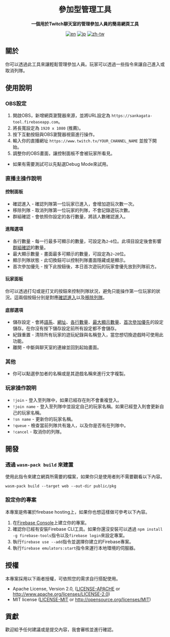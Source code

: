 <div align="center">

  <h1><code>參加型管理工具</code></h1>

  <strong>一個用於Twitch聊天室的管理參加人員的簡易網頁工具</strong>
  
  [![en](https://img.shields.io/badge/Lang-English-red.svg)](https://github.com/fatorin/participatory-tools/blob/master/README.md)
  [![jp](https://img.shields.io/badge/Lang-日本語-white.svg)](https://github.com/fatorin/participatory-tools/blob/master/README.jp.md)
  [![zh-tw](https://img.shields.io/badge/Lang-正體中文-blue.svg)](https://github.com/fatorin/participatory-tools/blob/master/README.zh-tw.md)
</div>

## 關於

你可以透過此工具來讓輕鬆管理參加人員。玩家可以透過一些指令來讓自己進入或取消列隊。

## 使用說明

### OBS設定
1. 開啟OBS，新增網頁瀏覽器來源，並將URL設定為 `https://sankagata-tool.firebaseapp.com`。
2. 將長寬設定為 `1920 x 1080` (推薦)。
3. 按下互動按鈕與OBS瀏覽器視窗進行操作。
4. 輸入你的直播網址 `https://www.twitch.tv/YOUR_CHANNEL_NAME` 並按下開始。
5. 調整你的OBS畫面，讓控制面板不會被玩家所看見。
* 如果有需要測試可以先點選Debug Mode來試用。

### 直播主操作說明
#### 控制面板
* 確認進入 - 確認列隊第一位玩家已進入，會增加遊玩次數一次。
* 移除列隊 - 取消列隊第一位玩家的列隊，不會記錄遊玩次數。
* 群組確認 - 會依照你設定的各行數量，將該人數確認進入。
#### 進階選項
* 各行數量 - 每一行最多可顯示的數量，可設定為`2~6`位。此項目設定後會影響<u>群組確認</u>的數量。
* 最大顯示數量 - 畫面最多可顯示的數量，可設定為`2~20`位。
* 顯示列隊狀態 - 此切換鈕可以控制列隊畫面隱藏或是顯示。
* 首次參加優先 - 按下此按鈕後，本日首次遊玩的玩家會優先放到列隊前方。

#### 玩家面板
你可以透過打勾或是打叉的按鈕來控制列隊狀況，避免只能操作第一位玩家的狀況。這兩個按鈕分別是對應<u>確認進入</u>以及<u>移除列隊</u>。

#### 底部選項
* 儲存設定 - 會將<u>語系</u>、<u>網址</u>、<u>各行數量</u>、<u>最大顯示數量</u>、<u>首次參加優先</u>的設定儲存。在你沒有按下儲存設定前所有設定都不會儲存。
* 紀錄重置 - 清除所有玩家的遊玩紀錄與名稱登入，當您想切換遊戲時可使用此功能。
* 離開 - 中斷與聊天室的連線並回到起始畫面。

### 其他
* 你可以點選參加者的名稱或是其遊戲名稱來進行文字複製。

### 玩家操作說明
* `!join` - 登入至列隊中，如果已經存在則不會重複登入。
* `!join name` - 登入至列隊中並設定自己的玩家名稱。如果已經登入則會更新自己的玩家名稱。
* `!sn name` - 更新你的玩家名稱。
* `!queue` - 檢查當前列隊共有幾人，以及你是否有在列隊中。
* `!cancel` - 取消你的列隊。

## 開發
### 透過 `wasm-pack build` 來建置
使用此指令來建立網頁所需要的檔案，如果你只是使用者則不需要觀看以下內容。
```
wasm-pack build --target web --out-dir public/pkg
```

### 設定你的專案
本專案是佈署於firebase hosting上，如果你也想這樣做可參考以下內容。
 1. 在[Firebase Console](https://console.firebase.google.com)上建立你的專案。
 2. 確認你已經有安裝Firebase CLI工具。如果你還沒安裝可以透過 `npm install -g firebase-tools`指令以及`firebase login`來設定專案。
 3. 執行`firebase use --add`指令並選擇你建立的Firebase專案。
 4. 執行`firebase emulators:start`指令來運行本地環境的伺服器。

## 授權

本專案採用以下兩者授權，可依照您的需求自行搭配使用。

 * Apache License, Version 2.0, ([LICENSE-APACHE](https://github.com/fatorin/participatory-tools/blob/master/LICENSE-APACHE) or
   http://www.apache.org/licenses/LICENSE-2.0)
 * MIT license ([LICENSE-MIT](https://github.com/fatorin/participatory-tools/blob/master/LICENSE-MIT) or
   http://opensource.org/licenses/MIT)

## 貢獻
歡迎給予任何建議或是提交內容，我會審核並進行確認。
